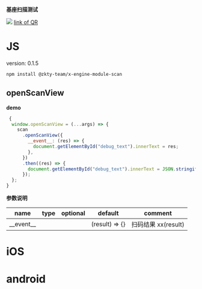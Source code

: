 

**基座扫描测试**
<div id='modulename' style='display:none'>scan</div> <img id='qrimg' src='https://api.qrserver.com/v1/create-qr-code/?size=150x150&data=http://192.168.44.52:3000/docs/modules/all/dist/ui/index.html'></img>
<a id='qrlink' href="about:none">link of QR</a>



# JS


version: 0.1.5
``` bash
npm install @zkty-team/x-engine-module-scan
```



## openScanView



**demo**
``` js
 {
  window.openScanView = (...args) => {
    scan
      .openScanView({
        __event__: (res) => {
          document.getElementById("debug_text").innerText = res;
        },
      })
      .then((res) => {
        document.getElementById("debug_text").innerText = JSON.stringify(res);
      });
  };
}
``` 

	
**参数说明**

| name                        | type      | optional | default   | comment  |
| --------------------------- | --------- | -------- | --------- |--------- |
| \_\_event\_\_ |  |  | (result) => {} | 扫码结果 xx(result) |

    

# iOS


# android



